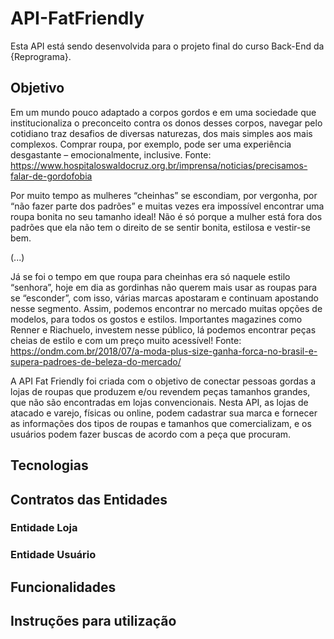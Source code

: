 # API-FatFriendly

Esta API está sendo desenvolvida para o projeto final do curso Back-End da {Reprograma}. 

## Objetivo

Em um mundo pouco adaptado a corpos gordos e em uma sociedade que institucionaliza o preconceito contra os donos desses corpos, navegar pelo cotidiano traz desafios de diversas naturezas, dos mais simples aos mais complexos. Comprar roupa, por exemplo, pode ser uma experiência desgastante – emocionalmente, inclusive.
Fonte: https://www.hospitaloswaldocruz.org.br/imprensa/noticias/precisamos-falar-de-gordofobia

Por muito tempo as mulheres “cheinhas” se escondiam, por vergonha, por “não fazer parte dos padrões” e muitas vezes era impossível encontrar uma roupa bonita no seu tamanho ideal! Não é só porque a mulher está fora dos padrões que ela não tem o direito de se sentir bonita, estilosa e vestir-se bem.

(...)

Já se foi o tempo em que roupa para cheinhas era só naquele estilo “senhora”, hoje em dia as gordinhas não querem mais usar as roupas para se “esconder”, com isso, várias marcas apostaram e continuam apostando nesse segmento. Assim, podemos encontrar no mercado muitas opções de modelos, para todos os gostos e estilos. Importantes magazines como Renner e Riachuelo, investem nesse público, lá podemos encontrar peças cheias de estilo e com um preço muito acessível!
Fonte: https://ondm.com.br/2018/07/a-moda-plus-size-ganha-forca-no-brasil-e-supera-padroes-de-beleza-do-mercado/

A API Fat Friendly foi criada com o objetivo de conectar pessoas gordas a lojas de roupas que produzem e/ou revendem peças tamanhos grandes, que não são encontradas em lojas convencionais. Nesta API, as lojas de atacado e varejo, físicas ou online, podem cadastrar sua marca e fornecer as informações dos tipos de roupas e tamanhos que comercializam, e os usuários podem fazer buscas de acordo com a peça que procuram.

## Tecnologias

## Contratos das Entidades

### Entidade Loja

### Entidade Usuário

## Funcionalidades

## Instruções para utilização
